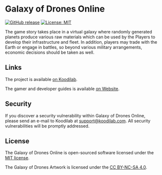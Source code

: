 # Galaxy of Drones Online

[![GitHub release](https://img.shields.io/github/release/galaxyofdrones/galaxyofdrones.svg)](https://github.com/galaxyofdrones/galaxyofdrones/releases)
[![License: MIT](https://img.shields.io/badge/License-MIT-brightgreen.svg)](https://opensource.org/licenses/MIT)

The game story takes place in a virtual galaxy where randomly generated planets produce various raw materials which can be used by the Players to develop their infrastructure and fleet. In addition, players may trade with the Earth or engage in battles, so beyond various military arrangements, economic decisions should be taken as well.

## Links

The project is available [on Koodilab](https://koodilab.com).

The gamer and developer guides is available [on Website](https://galaxyofdrones.com/gamer-guide/).

## Security

If you discover a security vulnerability within Galaxy of Drones Online, please send an e-mail to Koodilab at support@koodilab.com. All security vulnerabilities will be promptly addressed.

## License

The Galaxy of Drones Online is open-sourced software licensed under the [MIT license](http://opensource.org/licenses/MIT).

The Galaxy of Drones Artwork is licensed under the [CC BY-NC-SA 4.0](https://creativecommons.org/licenses/by-nc-sa/4.0/).
